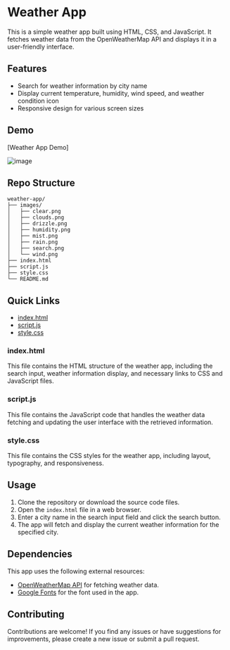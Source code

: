 
# Weather App

This is a simple weather app built using HTML, CSS, and JavaScript. It fetches weather data from the OpenWeatherMap API and displays it in a user-friendly interface.

## Features

- Search for weather information by city name
- Display current temperature, humidity, wind speed, and weather condition icon
- Responsive design for various screen sizes

## Demo

[Weather App Demo]

![image](https://github.com/anjalig18/weather_app/assets/92169945/cad06b4b-cb43-40a9-8265-b3e6dd08d3c2)



## Repo Structure

```
weather-app/
├── images/
│   ├── clear.png
│   ├── clouds.png
│   ├── drizzle.png
│   ├── humidity.png
│   ├── mist.png
│   ├── rain.png
│   ├── search.png
│   └── wind.png
├── index.html
├── script.js
├── style.css
└── README.md
```

## Quick Links

- [index.html](#index.html)
- [script.js](#script.js)
- [style.css](#style.css)

### index.html

This file contains the HTML structure of the weather app, including the search input, weather information display, and necessary links to CSS and JavaScript files.

### script.js

This file contains the JavaScript code that handles the weather data fetching and updating the user interface with the retrieved information.

### style.css

This file contains the CSS styles for the weather app, including layout, typography, and responsiveness.

## Usage

1. Clone the repository or download the source code files.
2. Open the `index.html` file in a web browser.
3. Enter a city name in the search input field and click the search button.
4. The app will fetch and display the current weather information for the specified city.

## Dependencies

This app uses the following external resources:

- [OpenWeatherMap API](https://openweathermap.org/api) for fetching weather data.
- [Google Fonts](https://fonts.google.com/) for the font used in the app.

## Contributing

Contributions are welcome! If you find any issues or have suggestions for improvements, please create a new issue or submit a pull request.

```
